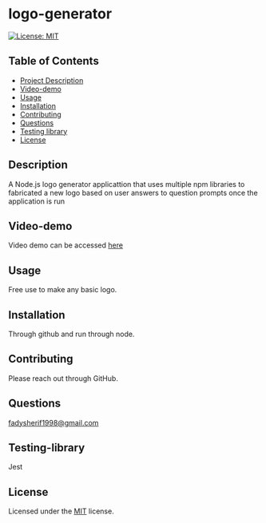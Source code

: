 
# logo-generator

[![License: MIT](https://img.shields.io/badge/License-MIT-yellow.svg)](https://opensource.org/licenses/MIT)
    
## Table of Contents
- [Project Description](#Description)
- [Video-demo](#Video-demo)
- [Usage](#Usage)
- [Installation](#Installation)
- [Contributing](#Contributing)
- [Questions](#Questions)
- [Testing library](#Testing-library)
- [License](#License)

## Description
A Node.js logo generator applicattion that uses multiple npm libraries to fabricated a new logo based on user answers to question prompts once the application is run 

## Video-demo
Video demo can be accessed [here]()

## Usage
Free use to make any basic logo.

## Installation
Through github and run through node.

## Contributing
Please reach out through GitHub.

## Questions
fadysherif1998@gmail.com

## Testing-library
Jest

## License
Licensed under the [MIT](https://choosealicense.com/licenses/mit/) license.
    